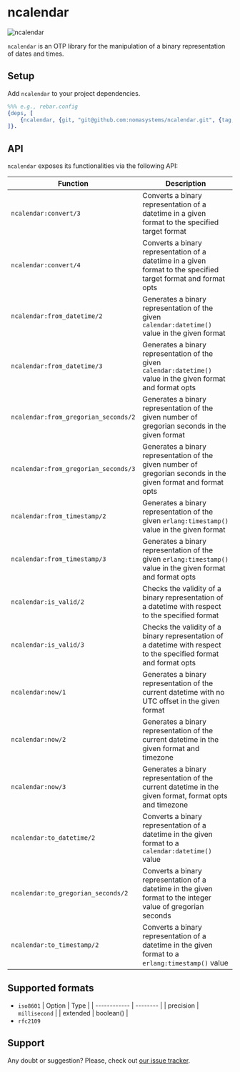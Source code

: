 # ncalendar

![ncalendar](https://github.com/nomasystems/ncalendar/actions/workflows/ci.yml/badge.svg)

`ncalendar` is an OTP library for the manipulation of a binary representation of dates and times.

## Setup

Add `ncalendar` to your project dependencies.

```erl
%%% e.g., rebar.config
{deps, [
    {ncalendar, {git, "git@github.com:nomasystems/ncalendar.git", {tag, "0.2.0"}}}
]}.
```

## API

`ncalendar` exposes its functionalities via the following API:

| Function | Description |
| --------  | ------------ |
| `ncalendar:convert/3` | Converts a binary representation of a datetime in a given format to the specified target format |
| `ncalendar:convert/4` | Converts a binary representation of a datetime in a given format to the specified target format and format opts |
| `ncalendar:from_datetime/2` | Generates a binary representation of the given `calendar:datetime()` value in the given format |
| `ncalendar:from_datetime/3` | Generates a binary representation of the given `calendar:datetime()` value in the given format and format opts|
| `ncalendar:from_gregorian_seconds/2` | Generates a binary representation of the given number of gregorian seconds in the given format |
| `ncalendar:from_gregorian_seconds/3` | Generates a binary representation of the given number of gregorian seconds in the given format and format opts |
| `ncalendar:from_timestamp/2` | Generates a binary representation of the given `erlang:timestamp()` value in the given format |
| `ncalendar:from_timestamp/3` | Generates a binary representation of the given `erlang:timestamp()` value in the given format and format opts |
| `ncalendar:is_valid/2` | Checks the validity of a binary representation of a datetime with respect to the specified format |
| `ncalendar:is_valid/3` | Checks the validity of a binary representation of a datetime with respect to the specified format and format opts |
| `ncalendar:now/1` | Generates a binary representation of the current datetime with no UTC offset in the given format |
| `ncalendar:now/2` | Generates a binary representation of the current datetime in the given format and timezone |
| `ncalendar:now/3` | Generates a binary representation of the current datetime in the given format, format opts and timezone |
| `ncalendar:to_datetime/2` | Converts a binary representation of a datetime in the given format to a `calendar:datetime()` value |
| `ncalendar:to_gregorian_seconds/2` | Converts a binary representation of a datetime in the given format to the integer value of gregorian seconds |
| `ncalendar:to_timestamp/2` | Converts a binary representation of a datetime in the given format to a `erlang:timestamp()` value |

## Supported formats
- `iso8601`
    | Option | Type |
    | ------------ | --------  |
    | precision | `millisecond` |
    | extended | boolean() |
- `rfc2109`

## Support

Any doubt or suggestion? Please, check out [our issue tracker](https://github.com/nomasystems/ncalendar/issues).
